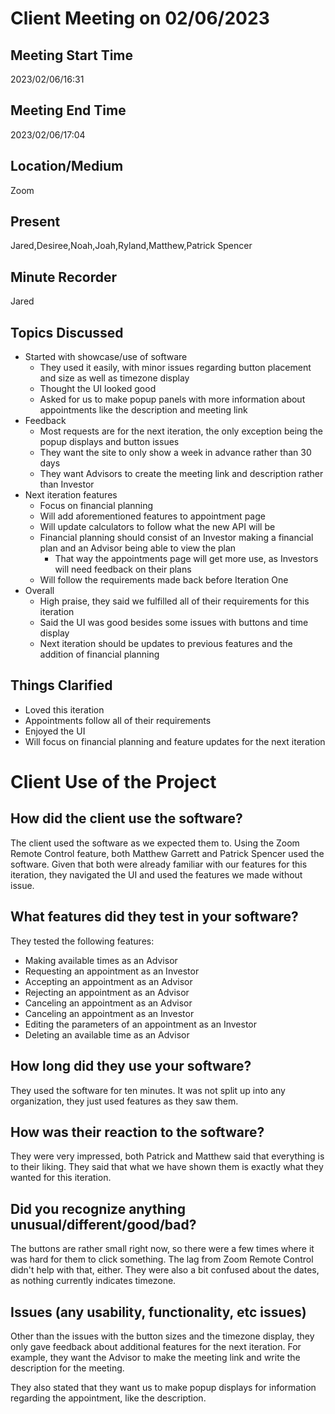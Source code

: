 # Client Meeting on 02/06/2023

## Meeting Start Time
2023/02/06/16:31
## Meeting End Time
2023/02/06/17:04

## Location/Medium

Zoom

## Present

Jared,Desiree,Noah,Joah,Ryland,Matthew,Patrick Spencer

## Minute Recorder

Jared

## Topics Discussed
* Started with showcase/use of software
  * They used it easily, with minor issues regarding button placement and size as well as timezone display
  * Thought the UI looked good
  * Asked for us to make popup panels with more information about appointments like the description and meeting link
* Feedback
  * Most requests are for the next iteration, the only exception being the popup displays and button issues
  * They want the site to only show a week in advance rather than 30 days
  * They want Advisors to create the meeting link and description rather than Investor
* Next iteration features
  * Focus on financial planning
  * Will add aforementioned features to appointment page
  * Will update calculators to follow what the new API will be
  * Financial planning should consist of an Investor making a financial plan and an Advisor being able to view the plan
    * That way the appointments page will get more use, as Investors will need feedback on their plans
  * Will follow the requirements made back before Iteration One
* Overall
  * High praise, they said we fulfilled all of their requirements for this iteration
  * Said the UI was good besides some issues with buttons and time display
  * Next iteration should be updates to previous features and the addition of financial planning

## Things Clarified
* Loved this iteration
* Appointments follow all of their requirements
* Enjoyed the UI
* Will focus on financial planning and feature updates for the next iteration

# Client Use of the Project
## How did the client use the software?
The client used the software as we expected them to. Using the Zoom Remote Control feature, both Matthew Garrett and Patrick Spencer used the software. 
Given that both were already familiar with our features for this iteration, they navigated the UI and used the features we made without issue.
## What features did they test in your software?
They tested the following features:
* Making available times as an Advisor
* Requesting an appointment as an Investor
* Accepting an appointment as an Advisor
* Rejecting an appointment as an Advisor
* Canceling an appointment as an Advisor
* Canceling an appointment as an Investor
* Editing the parameters of an appointment as an Investor
* Deleting an available time as an Advisor
## How long did they use your software?
They used the software for ten minutes. It was not split up into any organization, they just used features as they saw them.
## How was their reaction to the software?
They were very impressed, both Patrick and Matthew said that everything is to their liking. They said that what we have shown them is exactly what they wanted for this iteration.
## Did you recognize anything unusual/different/good/bad?
The buttons are rather small right now, so there were a few times where it was hard for them to click something. The lag from Zoom Remote Control didn't help with that, either.
They were also a bit confused about the dates, as nothing currently indicates timezone.
## Issues (any usability, functionality, etc issues)
Other than the issues with the button sizes and the timezone display, they only gave feedback about additional features for the next iteration. 
For example, they want the Advisor to make the meeting link and write the description for the meeting.

They also stated that they want us to make popup displays for information regarding the appointment, like the description.
